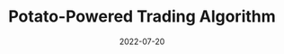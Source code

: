 ---
title: Potato-Powered Trading Algorithm
description: Finalist for Algothon 2022 by SIG x UNSW Fintech Society
date: 2022-07-20
url: https://github.com/cindyc-dev/potato-algothon-2022
---